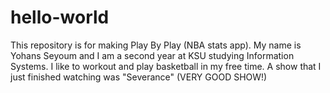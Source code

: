 # hello-world
This repository is for making Play By Play (NBA stats app).
My name is Yohans Seyoum and I am a second year at KSU studying Information Systems. 
I like to workout and play basketball in my free time. 
A show that I just finished watching was "Severance" (VERY GOOD SHOW!)

